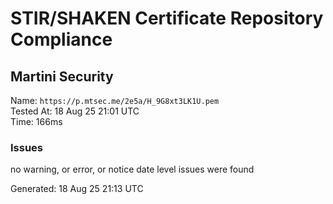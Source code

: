 # STIR/SHAKEN Certificate Repository Compliance

## Martini Security

Name: `https://p.mtsec.me/2e5a/H_9G8xt3LK1U.pem`\
Tested At: 18 Aug 25 21:01 UTC\
Time: 166ms

### Issues

no warning, or error, or notice date level issues were found

Generated: 18 Aug 25 21:13 UTC